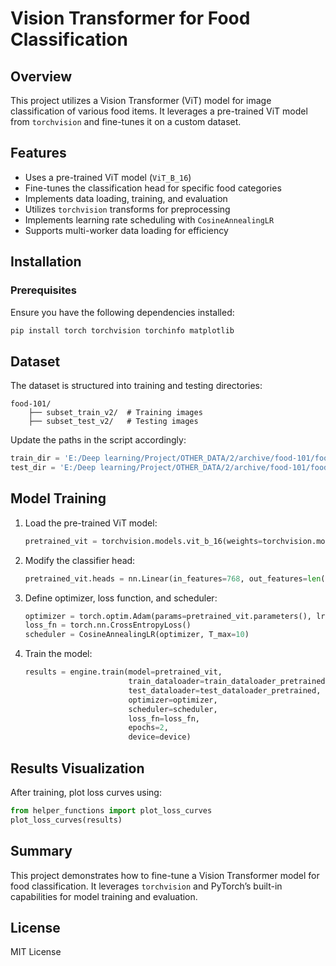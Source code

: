 # Vision Transformer for Food Classification

## Overview
This project utilizes a Vision Transformer (ViT) model for image classification of various food items. It leverages a pre-trained ViT model from `torchvision` and fine-tunes it on a custom dataset.

## Features
- Uses a pre-trained ViT model (`ViT_B_16`)
- Fine-tunes the classification head for specific food categories
- Implements data loading, training, and evaluation
- Utilizes `torchvision` transforms for preprocessing
- Implements learning rate scheduling with `CosineAnnealingLR`
- Supports multi-worker data loading for efficiency

## Installation
### Prerequisites
Ensure you have the following dependencies installed:

```bash
pip install torch torchvision torchinfo matplotlib
```

## Dataset
The dataset is structured into training and testing directories:
```
food-101/
    ├── subset_train_v2/  # Training images
    ├── subset_test_v2/   # Testing images
```
Update the paths in the script accordingly:
```python
train_dir = 'E:/Deep learning/Project/OTHER_DATA/2/archive/food-101/food-101/sub_v2/subset_train_v2/'
test_dir = 'E:/Deep learning/Project/OTHER_DATA/2/archive/food-101/food-101/sub_v2/subset_test_v2/'
```

## Model Training
1. Load the pre-trained ViT model:
    ```python
    pretrained_vit = torchvision.models.vit_b_16(weights=torchvision.models.ViT_B_16_Weights.DEFAULT).to(device)
    ```
2. Modify the classifier head:
    ```python
    pretrained_vit.heads = nn.Linear(in_features=768, out_features=len(class_names)).to(device)
    ```
3. Define optimizer, loss function, and scheduler:
    ```python
    optimizer = torch.optim.Adam(params=pretrained_vit.parameters(), lr=1e-3)
    loss_fn = torch.nn.CrossEntropyLoss()
    scheduler = CosineAnnealingLR(optimizer, T_max=10)
    ```
4. Train the model:
    ```python
    results = engine.train(model=pretrained_vit,
                           train_dataloader=train_dataloader_pretrained,
                           test_dataloader=test_dataloader_pretrained,
                           optimizer=optimizer,
                           scheduler=scheduler,
                           loss_fn=loss_fn,
                           epochs=2,
                           device=device)
    ```

## Results Visualization
After training, plot loss curves using:
```python
from helper_functions import plot_loss_curves
plot_loss_curves(results)
```

## Summary
This project demonstrates how to fine-tune a Vision Transformer model for food classification. It leverages `torchvision` and PyTorch’s built-in capabilities for model training and evaluation.

## License
MIT License

